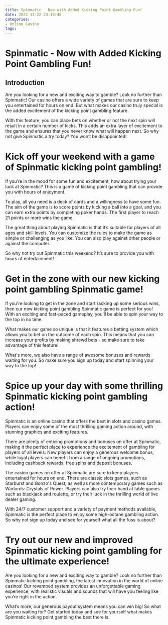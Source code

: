 ```yaml
---
title: Spinmatic   Now with Added Kicking Point Gambling Fun!
date: 2022-11-22 23:19:48
categories:
- Online Casino
tags:
---
```



#  Spinmatic - Now with Added Kicking Point Gambling Fun!

## Introduction

Are you looking for a new and exciting way to gamble? Look no further than Spinmatic! Our casino offers a wide variety of games that are sure to keep you entertained for hours on end. But what makes our casino truly special is the added excitement of the kicking point gambling feature.

With this feature, you can place bets on whether or not the next spin will result in a certain number of kicks. This adds an extra layer of excitement to the game and ensures that you never know what will happen next. So why not give Spinmatic a try today? You won’t be disappointed!

#  Kick off your weekend with a game of Spinmatic kicking point gambling!

If you’re in the mood for some fun and excitement, how about trying your luck at Spinmatic? This is a game of kicking point gambling that can provide you with hours of enjoyment.

To play, all you need is a deck of cards and a willingness to have some fun. The aim of the game is to score points by kicking a ball into a goal, and you can earn extra points by completing poker hands. The first player to reach 21 points or more wins the game.

The great thing about playing Spinmatic is that it’s suitable for players of all ages and skill levels. You can customize the rules to make the game as simple or challenging as you like. You can also play against other people or against the computer.

So why not try out Spinmatic this weekend? It’s sure to provide you with hours of entertainment!

#  Get in the zone with our new kicking point gambling Spinmatic game!

If you're looking to get in the zone and start racking up some serious wins, then our new kicking point gambling Spinmatic game is perfect for you! With an exciting and fast-paced gameplay, you'll be able to spin your way to the top in no time.

What makes our game so unique is that it features a betting system which allows you to bet on the outcome of each spin. This means that you can increase your profits by making shrewd bets - so make sure to take advantage of this feature!

What's more, we also have a range of awesome bonuses and rewards waiting for you. So make sure you sign up today and start spinning your way to the top!

#  Spice up your day with some thrilling Spinmatic kicking point gambling action!

Spinmatic is an online casino that offers the best in slots and casino games. Players can enjoy some of the most thrilling gaming action around, with stunning graphics and exciting features.

There are plenty of enticing promotions and bonuses on offer at Spinmatic, making it the perfect place to experience the excitement of gambling for players of all levels. New players can enjoy a generous welcome bonus, while loyal players can benefit from a range of ongoing promotions, including cashback rewards, free spins and deposit bonuses.

The casino games on offer at Spinmatic are sure to keep players entertained for hours on end. There are classic slots games, such as Starburst and Gonzo's Quest, as well as more contemporary games such as Warlords: Crystals of Power. Players can also try their hand at table games such as blackjack and roulette, or try their luck in the thrilling world of live dealer gaming.

With 24/7 customer support and a variety of payment methods available, Spinmatic is the perfect place to enjoy some high-octane gambling action. So why not sign up today and see for yourself what all the fuss is about?

#  Try out our new and improved Spinmatic kicking point gambling for the ultimate experience!

Are you looking for a new and exciting way to gamble? Look no further than Spinmatic kicking point gambling, the latest innovation in the world of online casinos! Our revamped system provides an unforgettable gaming experience, with realistic visuals and sounds that will have you feeling like you’re right in the action.

What’s more, our generous payout system means you can win big! So what are you waiting for? Get started today and see for yourself what makes Spinmatic kicking point gambling the best there is.